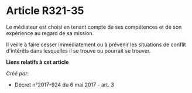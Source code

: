 # Article R321-35

Le médiateur est choisi en tenant compte de ses compétences et de son expérience au regard de sa mission.

Il veille à faire cesser immédiatement ou à prévenir les situations de conflit d'intérêts dans lesquelles il se trouve ou
pourrait se trouver.

**Liens relatifs à cet article**

_Créé par_:

  - Décret n°2017-924 du 6 mai 2017 - art. 3
